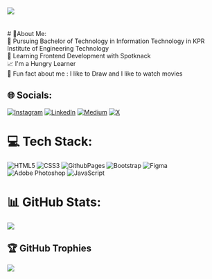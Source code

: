 <h1 align="left">
    <img src="https://readme-typing-svg.herokuapp.com/?font=Righteous&size=35&center=true&vCenter=true&width=500&height=70&duration=2000&lines=Hola!+✌️;+I'm+Kabilesh!;" />
</h1><br>
# 💫About Me:<br>
📖 Pursuing Bachelor of Technology in Information Technology in KPR Institute of Engineering Technology<br>
🌱 Learning Frontend Development with Spotknack<br>
📈 I'm a Hungry Learner<br>
🤩 Fun fact about me : I like to Draw and I like to watch movies<br>

## 🌐 Socials:
[![Instagram](https://img.shields.io/badge/Instagram-%23E4405F.svg?logo=Instagram&logoColor=white)](https://instagram.com/kabi.07.04) [![LinkedIn](https://img.shields.io/badge/LinkedIn-%230077B5.svg?logo=linkedin&logoColor=white)](https://linkedin.com/in/KabileshGS) [![Medium](https://img.shields.io/badge/Medium-12100E?logo=medium&logoColor=white)](https://medium.com/@kabileshgs) [![X](https://img.shields.io/badge/X-black.svg?logo=X&logoColor=white)](https://x.com/Kabi0704) 

# 💻 Tech Stack:
![HTML5](https://img.shields.io/badge/html5-%23E34F26.svg?style=for-the-badge&logo=html5&logoColor=white) ![CSS3](https://img.shields.io/badge/css3-%231572B6.svg?style=for-the-badge&logo=css3&logoColor=white) ![GithubPages](https://img.shields.io/badge/github%20pages-121013?style=for-the-badge&logo=github&logoColor=white) ![Bootstrap](https://img.shields.io/badge/bootstrap-%238511FA.svg?style=for-the-badge&logo=bootstrap&logoColor=white) ![Figma](https://img.shields.io/badge/figma-%23F24E1E.svg?style=for-the-badge&logo=figma&logoColor=white) ![Adobe Photoshop](https://img.shields.io/badge/adobe%20photoshop-%2331A8FF.svg?style=for-the-badge&logo=adobe%20photoshop&logoColor=white) ![JavaScript](https://img.shields.io/badge/javascript-%23323330.svg?style=for-the-badge&logo=javascript&logoColor=%23F7DF1E)


# 📊 GitHub Stats:
![](https://github-readme-streak-stats.herokuapp.com/?user=Kabilesh-GS&theme=tokyonight&hide_border=true)

## 🏆 GitHub Trophies
![](https://github-profile-trophy.vercel.app/?username=Kabilesh-GS&theme=radical&no-frame=false&no-bg=false&margin-w=4)
